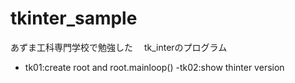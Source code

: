 # tkinter_sample

あずま工科専門学校で勉強した　 tk_interのプログラム

- tk01:create root and root.mainloop()
-tk02:show thinter version
